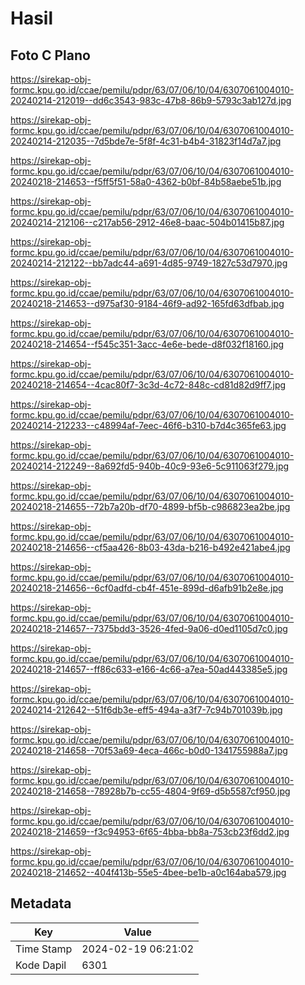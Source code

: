 # Hasil

## Foto C Plano

https://sirekap-obj-formc.kpu.go.id/ccae/pemilu/pdpr/63/07/06/10/04/6307061004010-20240214-212019--dd6c3543-983c-47b8-86b9-5793c3ab127d.jpg

https://sirekap-obj-formc.kpu.go.id/ccae/pemilu/pdpr/63/07/06/10/04/6307061004010-20240214-212035--7d5bde7e-5f8f-4c31-b4b4-31823f14d7a7.jpg

https://sirekap-obj-formc.kpu.go.id/ccae/pemilu/pdpr/63/07/06/10/04/6307061004010-20240218-214653--f5ff5f51-58a0-4362-b0bf-84b58aebe51b.jpg

https://sirekap-obj-formc.kpu.go.id/ccae/pemilu/pdpr/63/07/06/10/04/6307061004010-20240214-212106--c217ab56-2912-46e8-baac-504b01415b87.jpg

https://sirekap-obj-formc.kpu.go.id/ccae/pemilu/pdpr/63/07/06/10/04/6307061004010-20240214-212122--bb7adc44-a691-4d85-9749-1827c53d7970.jpg

https://sirekap-obj-formc.kpu.go.id/ccae/pemilu/pdpr/63/07/06/10/04/6307061004010-20240218-214653--d975af30-9184-46f9-ad92-165fd63dfbab.jpg

https://sirekap-obj-formc.kpu.go.id/ccae/pemilu/pdpr/63/07/06/10/04/6307061004010-20240218-214654--f545c351-3acc-4e6e-bede-d8f032f18160.jpg

https://sirekap-obj-formc.kpu.go.id/ccae/pemilu/pdpr/63/07/06/10/04/6307061004010-20240218-214654--4cac80f7-3c3d-4c72-848c-cd81d82d9ff7.jpg

https://sirekap-obj-formc.kpu.go.id/ccae/pemilu/pdpr/63/07/06/10/04/6307061004010-20240214-212233--c48994af-7eec-46f6-b310-b7d4c365fe63.jpg

https://sirekap-obj-formc.kpu.go.id/ccae/pemilu/pdpr/63/07/06/10/04/6307061004010-20240214-212249--8a692fd5-940b-40c9-93e6-5c911063f279.jpg

https://sirekap-obj-formc.kpu.go.id/ccae/pemilu/pdpr/63/07/06/10/04/6307061004010-20240218-214655--72b7a20b-df70-4899-bf5b-c986823ea2be.jpg

https://sirekap-obj-formc.kpu.go.id/ccae/pemilu/pdpr/63/07/06/10/04/6307061004010-20240218-214656--cf5aa426-8b03-43da-b216-b492e421abe4.jpg

https://sirekap-obj-formc.kpu.go.id/ccae/pemilu/pdpr/63/07/06/10/04/6307061004010-20240218-214656--6cf0adfd-cb4f-451e-899d-d6afb91b2e8e.jpg

https://sirekap-obj-formc.kpu.go.id/ccae/pemilu/pdpr/63/07/06/10/04/6307061004010-20240218-214657--7375bdd3-3526-4fed-9a06-d0ed1105d7c0.jpg

https://sirekap-obj-formc.kpu.go.id/ccae/pemilu/pdpr/63/07/06/10/04/6307061004010-20240218-214657--ff86c633-e166-4c66-a7ea-50ad443385e5.jpg

https://sirekap-obj-formc.kpu.go.id/ccae/pemilu/pdpr/63/07/06/10/04/6307061004010-20240214-212642--51f6db3e-eff5-494a-a3f7-7c94b701039b.jpg

https://sirekap-obj-formc.kpu.go.id/ccae/pemilu/pdpr/63/07/06/10/04/6307061004010-20240218-214658--70f53a69-4eca-466c-b0d0-1341755988a7.jpg

https://sirekap-obj-formc.kpu.go.id/ccae/pemilu/pdpr/63/07/06/10/04/6307061004010-20240218-214658--78928b7b-cc55-4804-9f69-d5b5587cf950.jpg

https://sirekap-obj-formc.kpu.go.id/ccae/pemilu/pdpr/63/07/06/10/04/6307061004010-20240218-214659--f3c94953-6f65-4bba-bb8a-753cb23f6dd2.jpg

https://sirekap-obj-formc.kpu.go.id/ccae/pemilu/pdpr/63/07/06/10/04/6307061004010-20240218-214652--404f413b-55e5-4bee-be1b-a0c164aba579.jpg


## Metadata

| Key        | Value               |
| ---------- | ------------------- |
| Time Stamp | 2024-02-19 06:21:02 |
| Kode Dapil | 6301                |



